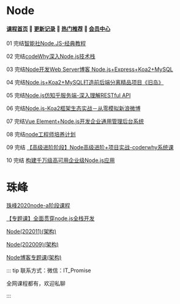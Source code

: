 # Node

#### [**课程首页**](../../README.md) 💖 [**更新记录**](./gxjl-2023.md) 💖 [**热门推荐**](./rmtj.md) 💖 [**会员中心**](./vip.md)

01 完结[智能社Node.JS-经典教程](https://ke.qq.com/course/package/16855)

02 完结[codeWhy深入Node.js技术栈](https://ke.qq.com/course/3025600)

03 完结[Node开发Web Server博客 Node.js+Express+Koa2+MySQL](https://coding.imooc.com/class/320.html)

04 完结[Node.js+Koa2+MySQL打造前后端分离精品项目《旧岛》](https://coding.imooc.com/class/342.html)

05 完结[Node.js仿知乎服务端-深入理解RESTful API](https://coding.imooc.com/class/354.html)

06 完结[Node.js-Koa2框架生态实战－从零模拟新浪微博](https://coding.imooc.com/class/388.html)

07 完结[Vue Element+Node.js开发企业通用管理后台系统](https://coding.imooc.com/class/401.html)

08 完结[node工程师培养计划](https://coding.imooc.com/class/ds/584)

09 完结 [【高级进阶阶段】Node高级进阶+项目实战-coderwhy系统课](https://ke.qq.com/course/5597475#term_id=105792876)

10 完结  [构建千万级高可用企业级Node.js应用](https://coding.imooc.com/class/569.html)

# 珠峰

[珠峰2020node-a阶段课程](http://www.javascriptpeixun.cn/course/2176)

[【专题课】全面贯穿node.js全栈开发](http://www.javascriptpeixun.cn/goods/show/185)

[Node(202011)(架构)](http://www.javascriptpeixun.cn/goods/show/444)

[Node(202009)(架构)](http://www.javascriptpeixun.cn/goods/show/198)

[Node博客专题课(架构)](http://www.javascriptpeixun.cn/goods/show/62)



::: tip
联系方式：微信：IT_Promise

全网课程都有，欢迎私聊

 

:::